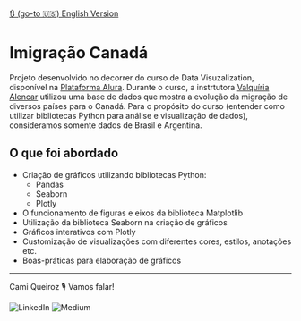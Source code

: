 [🔃 (go-to 🇺🇸) English Version](https://github.com/camimq/imigracao_canada/blob/main/README.md)

# Imigração Canadá

Projeto desenvolvido no decorrer do curso de Data Visuzalization, disponível na [Plataforma Alura](https://cursos.alura.com.br/course/data-visualization-graficos-bibliotecas-python). Durante o curso, a instrtutora [Valquíria Alencar](https://github.com/vqrca) utilizou uma base de dados que mostra a evolução da migração de diversos países para o Canadá. Para o propósito do curso (entender como utilizar bibliotecas Python para análise e visualização de dados), consideramos somente dados de Brasil e Argentina.

## O que foi abordado

- Criação de gráficos utilizando bibliotecas Python:
  - Pandas
  - Seaborn
  - Plotly
- O funcionamento de figuras e eixos da biblioteca Matplotlib
- Utilização da biblioteca Seaborn na criação de gráficos
- Gráficos interativos com Plotly
- Customização de visualizações com diferentes cores, estilos, anotações etc.
- Boas-práticas para elaboração de gráficos


---



Cami Queiroz 🎙 Vamos falar!

![LinkedIn](https://img.shields.io/badge/linkedin-%230077B5.svg?style=for-the-badge&logo=linkedin&logoColor=white&link=https://www.linkedin.com/in/camilaqueiroz)  ![Medium](https://img.shields.io/badge/Medium-12100E?style=for-the-badge&logo=medium&logoColor=white&https://medium.com/@camimq/)
